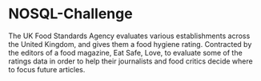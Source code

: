 # NOSQL-Challenge
The UK Food Standards Agency evaluates various establishments across the United Kingdom, and gives them a food hygiene rating. Contracted by the editors of a food magazine, Eat Safe, Love, to evaluate some of the ratings data in order to help their journalists and food critics decide where to focus future articles.
